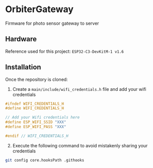 # OrbiterGateway
Firmware for photo sensor gateway to server

## Hardware
Reference used for this project: `ESP32-C3-DevKitM-1 v1.6`

## Installation
Once the repository is cloned:

1. Create a `main/include/wifi_credentials.h` file and add your wifi credentials
```C
#ifndef WIFI_CREDENTIALS_H
#define WIFI_CREDENTIALS_H

// Add your Wifi credentials here
#define ESP_WIFI_SSID "XXX"
#define ESP_WIFI_PASS "XXX"

#endif // WIFI_CREDENTIALS_H

```
2. Execute the following command to avoid mistakenly sharing your credentials
```sh
git config core.hooksPath .githooks
```
